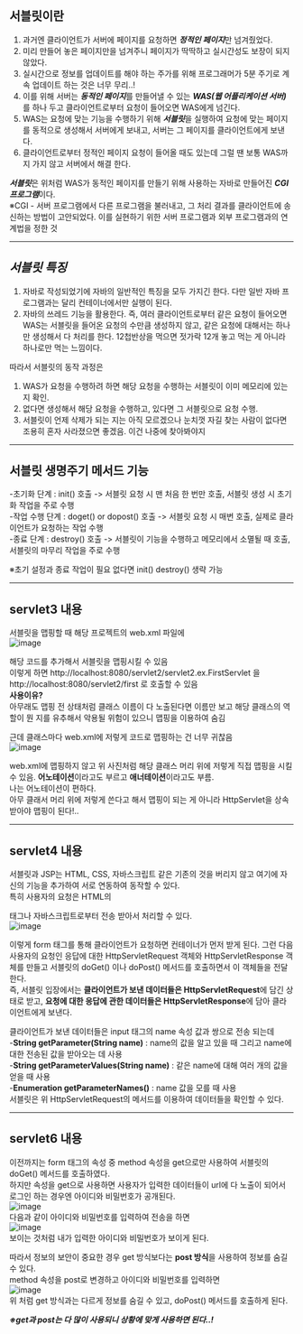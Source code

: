 **서블릿**이란  
---------------------------------------------------------------------
1. 과거엔 클라이언트가 서버에 페이지를 요청하면 ***정적인 페이지***만 넘겨줬었다.  
2. 미리 만들어 놓은 페이지만을 넘겨주니 페이지가 딱딱하고 실시간성도 보장이 되지 않았다.  
3. 실시간으로 정보를 업데이트를 해야 하는 주가를 위해 프로그래머가 5분 주기로 계속 업데이트 하는 것은 너무 무리..!  
4. 이를 위해 서버는 ***동적인 페이지***를 만들어낼 수 있는 ***WAS(웹 어플리케이션 서버)*** 를 하나 두고 클라이언트로부터 요청이 들어오면 WAS에게 넘긴다.  
5. WAS는 요청에 맞는 기능을 수행하기 위해 ***서블릿***을 실행하여 요청에 맞는 페이지를 동적으로 생성해서 서버에게 보내고, 서버는 그 페이지를 클라이언트에게 보낸다.  
6. 클라이언트로부터 정적인 페이지 요청이 들어올 때도 있는데 그럴 땐 보통 WAS까지 가지 않고 서버에서 해결 한다.  
  
***서블릿***은 위처럼 WAS가 동적인 페이지를 만들기 위해 사용하는 자바로 만들어진 ***CGI 프로그램***이다.  
※CGI -  서버 프로그램에서 다른 프로그램을 불러내고, 그 처리 결과를 클라이언트에 송신하는 방법이 고안되었다. 이를 실현하기 위한 서버 프로그램과 외부 프로그램과의 연계법을 정한 것  
***  
***서블릿 특징***  
---------------------------------------------------------------------
1. 자바로 작성되었기에 자바의 일반적인 특징을 모두 가지긴 한다. 다만 일반 자바 프로그램과는 달리 컨테이너에서만 실행이 된다.  
2. 자바의 쓰레드 기능을 활용한다. 즉, 여러 클라이언트로부터 같은 요청이 들어오면 WAS는 서블릿을 들어온 요청의 수만큼 생성하지 않고, 같은 요청에 대해서는 하나만 생성해서 다 처리를 한다. 12첩반상을 먹으면 젓가락 12개 놓고 먹는 게 아니라 하나로만 먹는 느낌이다.  
  
따라서 서블릿의 동작 과정은    
1. WAS가 요청을 수행하려 하면 해당 요청을 수행하는 서블릿이 이미 메모리에 있는 지 확인.  
2. 없다면 생성해서 해당 요청을 수행하고, 있다면 그 서블릿으로 요청 수행.  
3. 서블릿이 언제 삭제가 되는 지는 아직 모르겠으나 눈치껏 자길 찾는 사람이 없다면 조용히 혼자 사라졌으면 좋겠음. 이건 나중에 찾아봐야지  
***
**서블릿 생명주기** 메서드 기능  
---------------------------------------------------------------------  
-초기화 단계 : init() 호출 -> 서블릿 요청 시 맨 처음 한 번만 호출, 서블릿 생성 시 초기화 작업을 주로 수행  
-작업 수행 단계 : doget() or dopost() 호출 -> 서블릿 요청 시 매번 호출, 실제로 클라이언트가 요청하는 작업 수행  
-종료 단계 : destroy() 호출 -> 서블릿이 기능을 수행하고 메모리에서 소멸될 때 호출, 서블릿의 마무리 작업을 주로 수행   

※초기 설정과 종료 작업이 필요 없다면 init() destroy() 생략 가능  
***
**servlet3 내용**
---------------------------------------------------------------------  
서블릿을 맵핑할 때 해당 프로젝트의 web.xml 파일에  
  ![image](https://user-images.githubusercontent.com/51132077/85551596-1cd29d00-b65d-11ea-8c3f-880e533e14a8.png)

해당 코드를 추가해서 서블릿을 맵핑시킬 수 있음  
이렇게 하면 http://localhost:8080/servlet2/servlet2.ex.FirstServlet 을  http://localhost:8080/servlet2/first 로 호출할 수 있음  
**사용이유?**  
아무래도 맵핑 전 상태처럼 클래스 이름이 다 노출된다면 이름만 보고 해당 클래스의 역할이 뭔 지를 유추해서 악용될 위험이 있으니 맵핑을 이용하여 숨김  

근데 클래스마다 web.xml에 저렇게 코드로 맵핑하는 건 너무 귀찮음  
![image](https://user-images.githubusercontent.com/51132077/85551928-72a74500-b65d-11ea-9846-6dad1d465aed.png)

web.xml에 맵핑하지 않고 위 사진처럼 해당 클래스 머리 위에 저렇게 직접 맵핑을 시킬 수 있음. **어노테이션**이라고도 부르고 **애너테이션**이라고도 부름.  
나는 어노테이션이 편하다.  
아무 클래서 머리 위에 저렇게 쓴다고 해서 맵핑이 되는 게 아니라 HttpServlet을 상속 받아야 맵핑이 된다!..  
***
**servlet4 내용**  
---------------------------------------------------------------------  

서블릿과 JSP는 HTML, CSS, 자바스크립트 같은 기존의 것을 버리지 않고 여기에 자신의 기능을 추가하여 서로 연동하여 동작할 수 있다.  
특히 사용자의 요청은 HTML의 <form> 태그나 자바스크립트로부터 전송 받아서 처리할 수 있다.  
![image](https://user-images.githubusercontent.com/51132077/85740349-85dd1200-b73c-11ea-903c-68e8196eaaed.png)
  
이렇게 form 태그를 통해 클라이언트가 요청하면 컨테이너가 먼저 받게 된다. 그런 다음 사용자의 요청인 응답에 대한 HttpServletRequest 객체와 HttpServletResponse 객체를 만들고 서블릿의 doGet() 이나 doPost() 메서드를 호출하면서 이 객체들을 전달한다.  
즉, 서블릿 입장에서는 **클라이언트가 보낸 데이터들은 HttpServletRequest**에 담긴 상태로 받고, **요청에 대한 응답에 관한 데이터들은 HttpServletResponse**에 담아 클라이언트에게 보낸다.  

클라이언트가 보낸 데이터들은 input 태그의 name 속성 값과 쌍으로 전송 되는데  
-**String getParameter(String name)** : name의 값을 알고 있을 때 그리고 name에 대한 전송된 값을 받아오는 데 사용  
-**String getParameterValues(String name)** : 같은 name에 대해 여러 개의 값을 얻을 때 사용  
-**Enumeration getParameterNames()** : name 값을 모를 때 사용  
서블릿은 위 HttpServletRequest의 메서드를 이용하여 데이터들을 확인할 수 있다.  
***
**servlet6 내용**  
---------------------------------------------------------------------  

이전까지는 form 태그의 속성 중 method 속성을 get으로만 사용하여 서블릿의 doGet() 메서드를 호출하였다.  
하지만 속성을 get으로 사용하면 사용자가 입력한 데이터들이 url에 다 노출이 되어서 로그인 하는 경우엔 아이디와 비밀번호가 공개된다.  
![image](https://user-images.githubusercontent.com/51132077/85785828-a3be6d00-b764-11ea-9e04-3aedf3bc439f.png)  
다음과 같이 아이디와 비밀번호를 입력하여 전송을 하면  
![image](https://user-images.githubusercontent.com/51132077/85785995-cbadd080-b764-11ea-8b16-ee8cd73776d7.png)  
보이는 것처럼 내가 입력한 아이디와 비밀번호가 보이게 된다.  

따라서 정보의 보안이 중요한 경우 get 방식보다는 **post 방식**을 사용하여 정보를 숨길 수 있다.  
method 속성을 post로 변경하고 아이디와 비밀번호를 입력하면  
![image](https://user-images.githubusercontent.com/51132077/85786470-41b23780-b765-11ea-99c3-49110c31a8ee.png)  
위 처럼 get 방식과는 다르게 정보를 숨길 수 있고, doPost() 메서드를 호출하게 된다.  
  
 ***※get과 post는 다 많이 사용되니 상황에 맞게 사용하면 된다..!***
